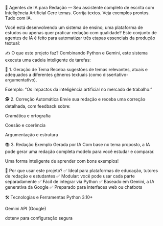 🧠 Agentes de IA para Redação — Seu assistente completo de escrita com Inteligência Artificial
Gere temas. Corrija textos. Veja exemplos prontos. Tudo com IA.

Você está desenvolvendo um sistema de ensino, uma plataforma de estudos ou apenas quer praticar redação com qualidade? Este conjunto de agentes de IA é feito para automatizar três etapas essenciais da produção textual:

✍️ O que este projeto faz?
Combinando Python e Gemini, este sistema executa uma cadeia inteligente de tarefas:

🧩 1. Geração de Tema
Receba sugestões de temas relevantes, atuais e adequados a diferentes gêneros textuais (como dissertativo-argumentativo).

Exemplo: “Os impactos da inteligência artificial no mercado de trabalho.”

🕵️ 2. Correção Automática
Envie sua redação e receba uma correção detalhada, com feedback sobre:

Gramática e ortografia

Coesão e coerência

Argumentação e estrutura

📚 3. Redação Exemplo Gerada por IA
Com base no tema proposto, a IA pode gerar uma redação completa modelo para você estudar e comparar.

Uma forma inteligente de aprender com bons exemplos!

🚀 Por que usar este projeto?
✅ Ideal para plataformas de educação, tutores de redação e estudantes
✅ Modular: você pode usar cada parte separadamente
✅ Fácil de integrar via Python
✅ Baseado em Gemini, a IA generativa da Google
✅ Preparado para interfaces web ou chatbots

🛠️ Tecnologias e Ferramentas
Python 3.10+

Gemini API (Google)

dotenv para configuração segura


